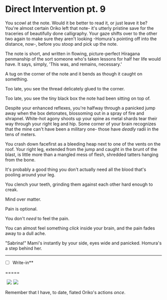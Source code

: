 # Direct Intervention pt. 9

You scowl at the note. Would it be better to read it, or just leave it be? You're almost certain Oriko left that note- it's utterly pristine save for the traceries of beautifully done calligraphy. Your gaze shifts over to the other two again to make sure they aren't looking -Homura's pointing off into the distance, now-, before you stoop and pick up the note.

The note is short, and written in flowing, picture-perfect Hiragana penmanship of the sort someone who's taken lessons for half her life would have. It says, simply, 'This was, and remains, necessary.'

A tug on the corner of the note and it bends as though it caught on something.

Too late, you see the thread delicately glued to the corner.

Too late, you see the tiny black box the note had been sitting on top of.

Despite your enhanced reflexes, you're halfway through a panicked jump away when the box detonates, blossoming out in a spray of fire and shrapnel. White-hot agony shoots up your spine as metal shards tear their way through your right leg and hip. Some corner of your brain recognizes that the mine can't have been a military one- those have *deadly* radii in the tens of meters.

You crash down facefirst as a bleeding heap next to one of the vents on the roof. Your right leg, extended from the jump and caught in the brunt of the blast, is little more than a mangled mess of flesh, shredded tatters hanging from the bone.

It's probably a good thing you don't actually need all the blood that's pooling around your leg.

You clench your teeth, grinding them against each other hard enough to creak.

Mind over matter.

Pain is optional.

You don't *need* to feel the pain.

You can almost feel something *click* inside your brain, and the pain fades away to a dull ache.

"Sabrina!" Mami's instantly by your side, eyes wide and panicked. Homura's a step behind her.

---

- [ ] Write-in**

\=====

![](data:image/gif;base64,R0lGODlhAQABAIAAAAAAAP///yH5BAEAAAAALAAAAAABAAEAAAIBRAA7) ![](http://i.imgur.com/guGYQNk.gif)![](data:image/gif;base64,R0lGODlhAQABAIAAAAAAAP///yH5BAEAAAAALAAAAAABAAEAAAIBRAA7) ![](http://i.imgur.com/xXZkwaI.gif)​

Remember that I have, to date, fiated Oriko's actions *once*.
